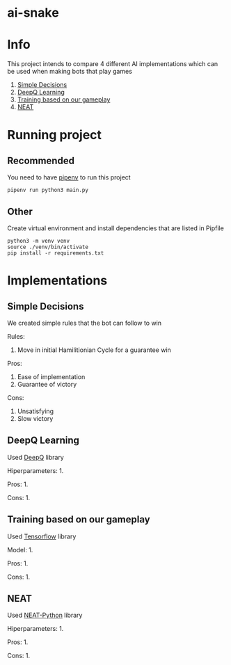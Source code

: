 # ai-snake

# Info

This project intends to compare 4 different AI implementations 
which can be used when making bots that play games

1. [Simple Decisions](#simple-decisions)
2. [DeepQ Learning](#deepq-learning)
3. [Training based on our gameplay](#training-based-on-our-gameplay)
4. [NEAT](#neat)

# Running project

## Recommended

You need to have [pipenv](https://pipenv-fork.readthedocs.io/en/latest/) to run this project

```
pipenv run python3 main.py
```

## Other

Create virtual environment and install dependencies that are listed in Pipfile

```
python3 -m venv venv
source ./venv/bin/activate
pip install -r requirements.txt
```

# Implementations

## Simple Decisions

We created simple rules that the 
bot can follow to win

Rules:
1. Move in initial Hamilitionian Cycle for a guarantee win

Pros:
1. Ease of implementation
2. Guarantee of victory

Cons:
1. Unsatisfying
2. Slow victory

## DeepQ Learning

Used [DeepQ]("https://pypi.org/project/DeepQ/") library

Hiperparameters:
1.

Pros:
1.

Cons:
1.

## Training based on our gameplay

Used [Tensorflow]("https://www.tensorflow.org") library

Model:
1.

Pros:
1.

Cons:
1.

## NEAT

Used [NEAT-Python]("https://neat-python.readthedocs.io/en/latest/config_file.html") library

Hiperparameters:
1.

Pros:
1.

Cons:
1.
